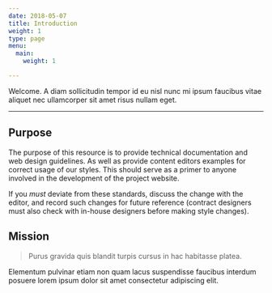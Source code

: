 ```yaml
---
date: 2018-05-07
title: Introduction
weight: 1
type: page
menu:
  main:
    weight: 1

---
```

<p class='lead'>Welcome. A diam sollicitudin tempor id eu nisl nunc mi ipsum faucibus vitae aliquet nec ullamcorper sit amet risus nullam eget.</p>

---

## Purpose

The purpose of this resource is to provide technical documentation and web design guidelines. As well as provide content editors examples for correct usage of our styles<!--  as per the design style guide(link) -->. This should serve as a primer to anyone involved in the development of the project website.

If you _must_ deviate from these standards, discuss the change with
the editor, and record such changes for future reference (contract designers must also check with in-house designers before making style changes).

## Mission

> Purus gravida quis blandit turpis cursus in hac habitasse platea.

Elementum pulvinar etiam non quam lacus suspendisse faucibus interdum posuere lorem ipsum dolor sit amet consectetur adipiscing elit.